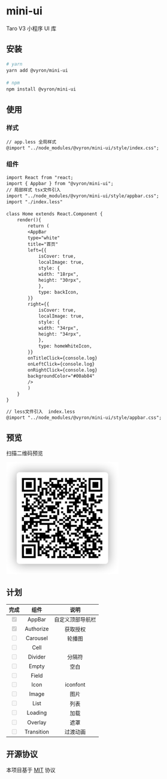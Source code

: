 # mini-ui

Taro V3 小程序 UI 库

## 安装

```bash
# yarn
yarn add @vyron/mini-ui

# npm
npm install @vyron/mini-ui

```

## 使用

### 样式

```less
// app.less 全局样式
@import "../node_modules/@vyron/mini-ui/style/index.css";
```

### 组件

```tsx
import React from "react;
import { Appbar } from "@vyron/mini-ui";
// 局部样式 tsx文件引入
import "../node_modules/@vyron/mini-ui/style/appbar.css";
import "./index.less"

class Home extends React.Component {
    render(){
        return (
        <AppBar
        type="white"
        title="首页"
        left={{
            isCover: true,
            localImage: true,
            style: {
            width: "18rpx",
            height: "30rpx",
            },
            type: backIcon,
        }}
        right={{
            isCover: true,
            localImage: true,
            style: {
            width: "34rpx",
            height: "34rpx",
            },
            type: homeWhiteIcon,
        }}
        onTitleClick={console.log}
        onLeftClick={console.log}
        onRightClick={console.log}
        backgroundColor="#00ab84"
        />
        )
    }
}
```

```less
// less文件引入  index.less
@import "../node_modules/@vyron/mini-ui/style/appbar.css";
```

## 预览

扫描二维码预览

<img width="300" height="300" src="./preview.png" alt="扫码预览" />

## 计划

|                    完成                    |    组件    |       说明       |
| :----------------------------------------: | :--------: | :--------------: |
| <input type="checkbox" checked disabled /> |   AppBar   | 自定义顶部导航栏 |
| <input type="checkbox" checked disabled /> | Authorize  |     获取授权     |
|     <input type="checkbox" disabled />     |  Carousel  |      轮播图      |
|     <input type="checkbox" disabled />     |    Cell    |                  |
|     <input type="checkbox" disabled />     |  Divider   |      分隔符      |
|     <input type="checkbox" disabled />     |   Empty    |       空白       |
|     <input type="checkbox" disabled />     |   Field    |                  |
|     <input type="checkbox" disabled />     |    Icon    |     iconfont     |
|     <input type="checkbox" disabled />     |   Image    |       图片       |
|     <input type="checkbox" disabled />     |    List    |       列表       |
|     <input type="checkbox" disabled />     |  Loading   |       加载       |
|     <input type="checkbox" disabled />     |  Overlay   |       遮罩       |
|     <input type="checkbox" disabled />     | Transition |     过渡动画     |

## 开源协议

本项目基于 [MIT](https://zh.wikipedia.org/wiki/MIT許可證) 协议
